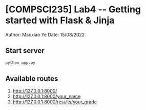 # [COMPSCI235] Lab4 -- Getting started with Flask & Jinja



Author: Maoxiao Ye
Date: 15/08/2022

## Start server

```bash
python app.py
```

## Available routes

1. http://127.0.0.1:8000/
1. http://127.0.0.1:8000/your_name
2. http://127.0.0.1:8000/results/your_grade

